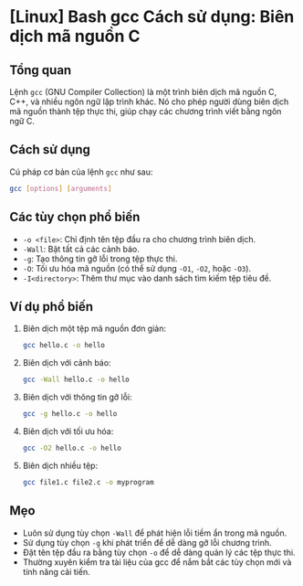 # [Linux] Bash gcc Cách sử dụng: Biên dịch mã nguồn C

## Tổng quan
Lệnh `gcc` (GNU Compiler Collection) là một trình biên dịch mã nguồn C, C++, và nhiều ngôn ngữ lập trình khác. Nó cho phép người dùng biên dịch mã nguồn thành tệp thực thi, giúp chạy các chương trình viết bằng ngôn ngữ C.

## Cách sử dụng
Cú pháp cơ bản của lệnh `gcc` như sau:
```bash
gcc [options] [arguments]
```

## Các tùy chọn phổ biến
- `-o <file>`: Chỉ định tên tệp đầu ra cho chương trình biên dịch.
- `-Wall`: Bật tất cả các cảnh báo.
- `-g`: Tạo thông tin gỡ lỗi trong tệp thực thi.
- `-O`: Tối ưu hóa mã nguồn (có thể sử dụng `-O1`, `-O2`, hoặc `-O3`).
- `-I<directory>`: Thêm thư mục vào danh sách tìm kiếm tệp tiêu đề.

## Ví dụ phổ biến
1. Biên dịch một tệp mã nguồn đơn giản:
   ```bash
   gcc hello.c -o hello
   ```

2. Biên dịch với cảnh báo:
   ```bash
   gcc -Wall hello.c -o hello
   ```

3. Biên dịch với thông tin gỡ lỗi:
   ```bash
   gcc -g hello.c -o hello
   ```

4. Biên dịch với tối ưu hóa:
   ```bash
   gcc -O2 hello.c -o hello
   ```

5. Biên dịch nhiều tệp:
   ```bash
   gcc file1.c file2.c -o myprogram
   ```

## Mẹo
- Luôn sử dụng tùy chọn `-Wall` để phát hiện lỗi tiềm ẩn trong mã nguồn.
- Sử dụng tùy chọn `-g` khi phát triển để dễ dàng gỡ lỗi chương trình.
- Đặt tên tệp đầu ra bằng tùy chọn `-o` để dễ dàng quản lý các tệp thực thi.
- Thường xuyên kiểm tra tài liệu của gcc để nắm bắt các tùy chọn mới và tính năng cải tiến.